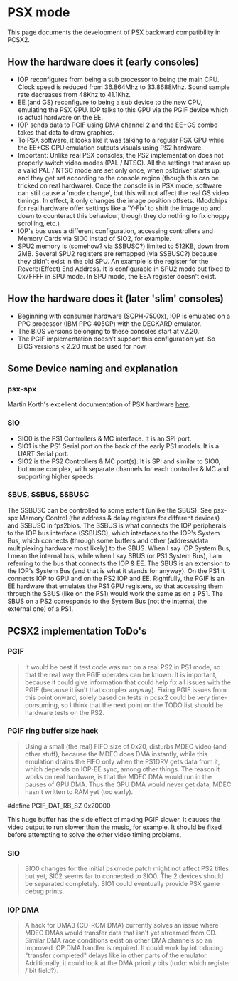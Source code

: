 # PSX mode

This page documents the development of PSX backward compatibility in PCSX2.

## How the hardware does it (early consoles)

- IOP reconfigures from being a sub processor to being the main CPU. Clock speed is reduced from 36.864Mhz to  	33.8688Mhz. Sound sample rate decreases from 48Khz to 41.1Khz.
- EE (and GS) reconfigure to being a sub device to the new CPU, emulating the PSX GPU. IOP talks to this GPU via the PGIF device which is actual hardware on the EE.
- IOP sends data to PGIF using DMA channel 2 and the EE+GS combo takes that data to draw graphics.
- To PSX software, it looks like it was talking to a regular PSX GPU while the EE+GS GPU emulation outputs visuals using PS2 hardware.
- Important: Unlike real PSX consoles, the PS2 implementation does not properly switch video modes (PAL / NTSC).
All the settings that make up a valid PAL / NTSC mode are set only once, when ps1driver starts up, and they get set according to the console region (though this can be tricked on real hardware).
Once the console is in PSX mode, software can still cause a 'mode change', but this will not affect the real GS video timings. In effect, it only changes the image position offsets. (Modchips for real hardware offer settings like a 'Y-Fix' to shift the image up and down to counteract this behaviour, though they do nothing to fix choppy scrolling, etc.)
- IOP's bus uses a different configuration, accessing controllers and Memory Cards via SIO0 instad of SIO2, for example.
- SPU2 memory is (somehow? via SSBUSC?) limited to 512KB, down from 2MB. Several SPU2 registers are remapped (via SSBUSC?) because they didn't exist in the old SPU. An example is the register for the Reverb(Effect) End Address. It is configurable in SPU2 mode but fixed to 0x7FFFF in SPU mode. In SPU mode, the EEA register doesn't exist.

## How the hardware does it (later 'slim' consoles)

- Beginning with consumer hardware (SCPH-7500x), IOP is emulated on a PPC processor (IBM PPC 405GP) with the DECKARD emulator.
- The BIOS versions belonging to these consoles start at v2.20.
- The PGIF implementation doesn't support this configuration yet. So BIOS versions < 2.20 must be used for now.

## Some Device naming and explanation

### psx-spx

Martin Korth's excellent documentation of PSX hardware [here](https://problemkaputt.de/psx-spx.htm).

### SIO

- SIO0 is the PS1 Controllers & MC interface. It is an SPI port.
- SIO1 is the PS1 Serial port on the back of the early PS1 models. It is a UART Serial port.
- SIO2 is the PS2 Controllers & MC port(s). It is SPI and similar to SIO0, but more complex, with separate channels for each controller & MC and supporting higher speeds.

### SBUS, SSBUS, SSBUSC

The SSBUSC can be controlled to some extent (unlike the SBUS). See psx-spx Memory Control (the address & delay registers for different devices) and SSBUSC in fps2bios. The SSBUS is what connects the IOP peripherals to the IOP bus interface (SSBUSC), which interfaces to the IOP's System Bus, which connects (through some buffers and other (address/data multiplexing hardware most likely) to the SBUS. When I say IOP System Bus, I mean the internal bus, while when I say SBUS (or PS1 System Bus), I am referring to the bus that connects the IOP & EE.
The SBUS is an extension to the IOP's System Bus (and that is what it stands for anyway). On the PS1 it connects IOP to GPU and on the PS2 IOP and EE. Rightfully, the PGIF is an EE hardware that emulates the PS1 GPU registers, so that accessing them through the SBUS (like on the PS1) would work the same as on a PS1. The SBUS on a PS2 corresponds to the System Bus (not the internal, the external one) of a PS1.

## PCSX2 implementation ToDo's

### PGIF

> It would be best if test code was run on a real PS2 in PS1 mode, so that the real way the PGIF operates can be known. It is important, because it could give information that could help fix all issues with the PGIF (because it isn't that complex anyway). Fixing PGIF issues from this point onward, solely based on tests in pcsx2 could be very time-consuming, so I think that the next point on the TODO list should be hardware tests on the PS2.

### PGIF ring buffer size hack

> Using a small (the real) FIFO size of 0x20, disturbs MDEC video (and other stuff),
because the MDEC does DMA instantly, while this emulation drains the FIFO only when the PS1DRV gets data from it, which depends on IOP-EE sync, among other things.
The reason it works on real hardware, is that the MDEC DMA would run in the pauses of GPU DMA.
Thus the GPU DMA would never get data, MDEC hasn't written to RAM yet (too early).

\#define PGIF_DAT_RB_SZ 0x20000

This huge buffer has the side effect of making PGIF slower. It causes the video output to run slower than the music, for example. It should be fixed before attempting to solve the other video timing problems.

### SIO

> SIO0 changes for the initial psxmode patch might not affect PS2 titles but yet, SI02 seems far to connected to SIO0.
The 2 devices should be separated completely. SIO1 could eventually provide PSX game debug prints.

### IOP DMA

> A hack for DMA3 (CD-ROM DMA) currently solves an issue where MDEC DMAs would transfer data that isn't yet streamed from CD. Similar DMA race conditions exist on other DMA channels so an improved IOP DMA handler is required. It could work by introducing "transfer completed" delays like in other parts of the emulator. Additionally, it could look at the DMA priority bits (todo: which register / bit field?).
